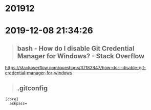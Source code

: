 # 201912

# 2019-12-08 21:34:26



>## bash - How do I disable Git Credential Manager for Windows? - Stack Overflow

https://stackoverflow.com/questions/37182847/how-do-i-disable-git-credential-manager-for-windows


>## .gitconfig

```
[core]
  askpass=
```

